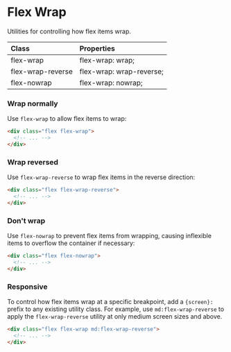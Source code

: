 # Flex Wrap

Utilities for controlling how flex items wrap.

| Class             | Properties               |
| :---------------- | :----------------------- |
| flex-wrap         | flex-wrap: wrap;         |
| flex-wrap-reverse | flex-wrap: wrap-reverse; |
| flex-nowrap       | flex-wrap: nowrap;       |

### Wrap normally

Use `flex-wrap` to allow flex items to wrap:

```html
<div class="flex flex-wrap">
  <!-- ... -->
</div>
```

### Wrap reversed

Use `flex-wrap-reverse` to wrap flex items in the reverse direction:

```html
<div class="flex flex-wrap-reverse">
  <!-- ... -->
</div>
```

### Don't wrap

Use `flex-nowrap` to prevent flex items from wrapping, causing inflexible items to overflow the container if necessary:

```html
<div class="flex flex-nowrap">
  <!-- ... -->
</div>
```

### Responsive

To control how flex items wrap at a specific breakpoint, add a `{screen}:` prefix to any existing utility class. For example, use `md:flex-wrap-reverse` to apply the `flex-wrap-reverse` utility at only medium screen sizes and above.

```html
<div class="flex flex-wrap md:flex-wrap-reverse">
  <!-- ... -->
</div>
```
